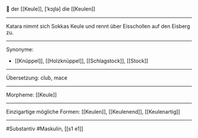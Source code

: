 🔵 der [[Keule]], [ˈkɔɪ̯lə]
die [[Keulen]]


---
Katara nimmt sich Sokkas Keule und rennt über Eisschollen auf den Eisberg zu.


---
Synonyme:
- [[Knüppel]], [[Holzknüppel]], [[Schlagstock]], [[Stock]]

---
Übersetzung: club, mace

---
Morpheme:
[[Keule]]

---
Einzigartige mögliche Formen: [[Keulen]], [[Keulenend]], [[Keulenartig]]

---
#Substantiv #Maskulin, [[s1 e1]]